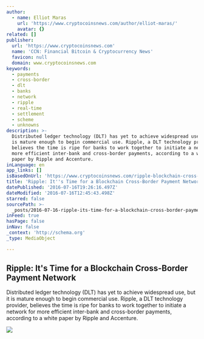 ```yaml
---
author:
  - name: Elliot Maras
    url: 'https://www.cryptocoinsnews.com/author/elliot-maras/'
    avatar: {}
related: []
publisher:
  url: 'https://www.cryptocoinsnews.com'
  name: 'CCN: Financial Bitcoin & Cryptocurrency News'
  favicon: null
  domain: www.cryptocoinsnews.com
keywords:
  - payments
  - cross-border
  - dlt
  - banks
  - network
  - ripple
  - real-time
  - settlement
  - scheme
  - unknowns
description: >-
  Distributed ledger technology (DLT) has yet to achieve widespread use, but it
  is mature enough to begin commercial use. Ripple, a DLT technology provider,
  believes the time is ripe for banks to work together to initiate a network for
  more efficient inter-bank and cross-border payments, according to a white
  paper by Ripple and Accenture.
inLanguage: en
app_links: []
isBasedOnUrl: 'https://www.cryptocoinsnews.com/ripple-blockchain-cross-border-payments/'
title: 'Ripple: It''s Time for a Blockchain Cross-Border Payment Network'
datePublished: '2016-07-16T19:26:16.497Z'
dateModified: '2016-07-16T12:45:43.498Z'
starred: false
sourcePath: >-
  _posts/2016-07-16-ripple-its-time-for-a-blockchain-cross-border-payment-netw.md
inFeed: true
hasPage: false
inNav: false
_context: 'http://schema.org'
_type: MediaObject

---
```

<article style=""><h1>Ripple: It's Time for a Blockchain Cross-Border Payment Network</h1><p>Distributed ledger technology (DLT) has yet to achieve widespread use, but it is mature enough to begin commercial use. Ripple, a DLT technology provider, believes the time is ripe for banks to work together to initiate a network for more efficient inter-bank and cross-border payments, according to a white paper by Ripple and Accenture.</p><img src="https://www.cryptocoinsnews.com/wp-content/uploads/2016/06/Global-nodes.jpg" /></article>
